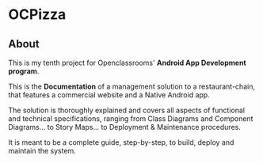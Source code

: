 # OCPizza

## About

This is my tenth project for Openclassrooms' **Android App Development program**.

This is the **Documentation** of a management solution to a restaurant-chain, that features a commercial website and a Native Android app.

The solution is thoroughly explained and covers all aspects of functional and technical specifications, ranging from Class Diagrams and Component Diagrams… to Story Maps… to Deployment & Maintenance procedures.

It is meant to be a complete guide, step-by-step, to build, deploy and maintain the system.


